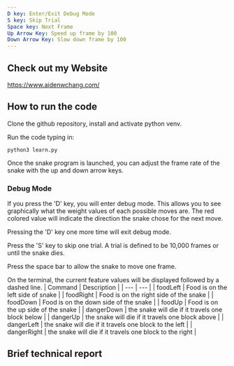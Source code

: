 ```yaml
---
D key: Enter/Exit Debug Mode
S key: Skip Trial
Space key: Next Frame
Up Arrow Key: Speed up frame by 100
Down Arrow Key: Slow down frame by 100
---
```


## Check out my Website
https://www.aidenwchang.com/


## How to run the code

Clone the github repository, install and activate python venv.

Run the code typing in:
```
python3 learn.py
```

Once the snake program is launched, you can adjust the frame rate of the snake with the up and down arrow keys.

### Debug Mode
If you press the 'D' key, you will enter debug mode. This allows you to see graphically what the weight values of each possible moves are. The red colored value will indicate the direction the snake chose for the next move.

Pressing the 'D' key one more time will exit debug mode.

Press the 'S' key to skip one trial. A trial is defined to be 10,000 frames or until the snake dies.

Press the space bar to allow the snake to move one frame. 

On the terminal, the current feature values will be displayed followed by a dashed line.
| Command | Description |
| --- | --- |
| foodLeft | Food is on the left side of snake |
| foodRight | Food is on the right side of the snake |
| foodDown | Food is on the down side of the snake |
| foodUp | Food is on the up side of the snake |
| dangerDown | the snake will die if it travels one block below |
| dangerUp | the snake will die if it travels one block above |
| dangerLeft | the snake will die if it travels one block to the left |
| dangerRight | the snake will die if it travels one block to the right |


## Brief technical report

